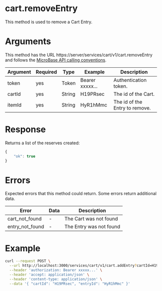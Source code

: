 # cart.removeEntry

This method is used to remove a Cart Entry.

# Arguments

This method has the URL https://server/services/cart/v1/cart.removeEntry and
follows the [MicroBase API calling conventions](../calling-conventions.html).

Argument | Required | Type | Example | Description
---------|----------|------|---------|------------
token  | yes | Token  | Bearer xxxxx... | Authentication token.
cartId | yes | String | H19PRsec        | The id of the Cart.
itemId | yes | String | HyR1hMmc        | The id of the Entry to remove.

# Response

Returns a list of the reserves created:

```javascript
{
    "ok": true
}
```

# Errors

Expected errors that this method could return. Some errors return additional data.

Error | Data | Description
------|------|------------
cart_not_found  | - | The Cart was not found
entry_not_found | - | The Entry was not found

# Example

```bash
curl --request POST \
  --url http://localhost:3000/services/cart/v1/cart.addEntry?cartId=H19PRsec \
  --header 'authorization: Bearer xxxxx...' \
  --header 'accept: application/json' \
  --header 'content-type: application/json' \
  --data '{ "cartId": "H19PRsec", "entryId": "HyR1hMmc" }'
```